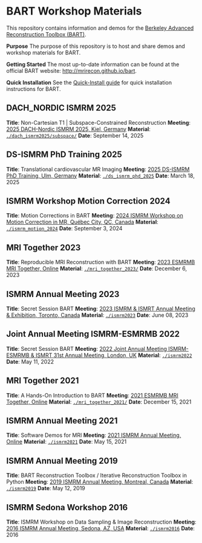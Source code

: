 # BART Workshop Materials

This repository contains information and demos for the [Berkeley Advanced Reconstruction Toolbox (BART)](http://mrirecon.github.io/bart).


**Purpose**
The purpose of this repository is to host and share demos and workshop materials for BART.

**Getting Started**
The most up-to-date information can be found at the official BART website: http://mrirecon.github.io/bart.

**Quick Installation**
See the [Quick-Install guide](doc/quick-install.md) for quick installation instructions for BART.

## DACH_NORDIC ISMRM 2025
**Title**: Non-Cartesian T1 | Subspace-Constrained Reconstruction
**Meeting**: [2025 DACH-Nordic ISMRM 2025, Kiel, Germany](https://ismrm-dach-2025.moincc.de/)
**Material**: [`./dach_ismrm2025/subspace/`](./dach_ismrm2025/subspace)
**Date**: September 14, 2025

## DS-ISMRM PhD Training 2025
**Title**: Translational cardiovascular MR Imaging
**Meeting**: [2025 DS-ISMRM PhD Training, Ulm, Germany](https://www.uni-ulm.de/einrichtungen/moman/forschungsbereiche/academy/phd-training-2025)
**Material**: [`./ds_ismrm_phd_2025`](./ds_ismrm_phd_2025/)
**Date**: March 18, 2025

## ISMRM Workshop Motion Correction 2024
**Title**: Motion Corrections in BART
**Meeting**: [2024 ISMRM Workshop on Motion Correction in MR, Québec City, QC, Canada](https://www.ismrm.org/workshops/2024/Motion/)
**Material**: [`./ismrm_motion_2024`](./ismrm_motion_2024/)
**Date**: September 3, 2024

## MRI Together 2023
**Title**: Reproducible MRI Reconstruction with BART
**Meeting**: [2023 ESMRMB MRI Together, Online](https://mritogether.github.io/23m)
**Material**: [`./mri_together_2023/`](./mri_together_2023/)
**Date**: December 6, 2023

## ISMRM Annual Meeting 2023
**Title**: Secret Session BART
**Meeting**: [2023 ISMRM & ISMRT Annual Meeting & Exhibition, Toronto, Canada](https://www.ismrm.org/23m/)
**Material**: [`./ismrm2023`](./ismrm2023/)
**Date**: June 08, 2023

## Joint Annual Meeting ISMRM-ESMRMB 2022
**Title**: Secret Session BART
**Meeting**: [2022 Joint Annual Meeting ISMRM-ESMRMB & ISMRT 31st Annual Meeting, London, UK](https://www.ismrm.org/22m/)
**Material**: [`./ismrm2022`](./ismrm2022/)
**Date**: May 11, 2022

## MRI Together 2021
**Title**: A Hands-On Introduction to BART
**Meeting**: [2021 ESMRMB MRI Together, Online](https://mritogether.github.io/)
**Material**: [`./mri_together_2021/`](./mri_together_2021/)
**Date**: December 15, 2021

## ISMRM Annual Meeting 2021
**Title**: Software Demos for MRI
**Meeting**: [2021 ISMRM Annual Meeting, Online](https://www.ismrm.org/21m/)
**Material**: [`./ismrm2021`](./ismrm2021/)
**Date**: May 15, 2021

## ISMRM Annual Meeting 2019
**Title**: BART Reconstruction Toolbox / Iterative Reconstruction Toolbox in Python
**Meeting**: [2019 ISMRM Annual Meeting, Montreal, Canada](https://www.ismrm.org/19m/)
**Material**: [`./ismrm2019`](./ismrm2019/)
**Date**: May 12, 2019

## ISMRM Sedona Workshop 2016
**Title**: ISMRM Workshop on Data Sampling & Image Reconstruction
**Meeting**: [2016 ISMRM Annual Meeting, Sedona, AZ, USA](http://www.ismrm.org/workshops/Data16/)
**Material**: [`./ismrm2016`](./ismrm2016/)
**Date**: 2016

